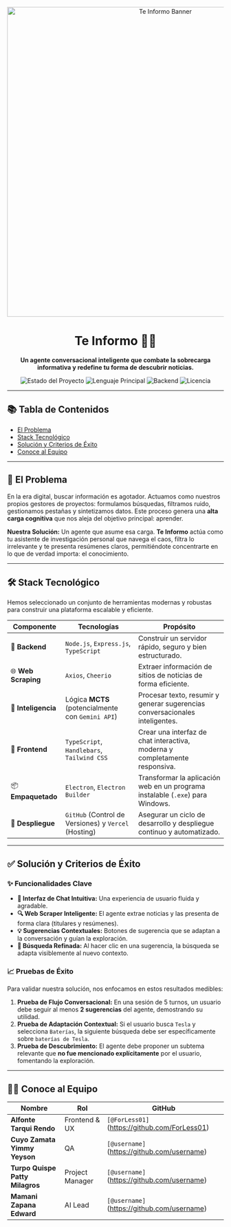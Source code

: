 <p align="center">
  <img src="https://svgl.app/library/arc.svg" alt="Te Informo Banner" width="720"/>
</p>

<h1 align="center">
  Te Informo 🤖📰
</h1>

<p align="center">
  <strong>Un agente conversacional inteligente que combate la sobrecarga informativa y redefine tu forma de descubrir noticias.</strong>
</p>

<p align="center">
  <img alt="Estado del Proyecto" src="https://img.shields.io/badge/estado-en%20desarrollo-yellowgreen">
  <img alt="Lenguaje Principal" src="https://img.shields.io/badge/language-TypeScript-blue.svg">
  <img alt="Backend" src="https://img.shields.io/badge/backend-Node.js-green">
  <img alt="Licencia" src="https://img.shields.io/badge/licencia-MIT-purple">
</p>

---

## 📚 Tabla de Contenidos
* [El Problema](#-el-problema)
* [Stack Tecnológico](#-stack-tecnológico)
* [Solución y Criterios de Éxito](#-solución-y-criterios-de-éxito)
* [Conoce al Equipo](#-conoce-al-equipo)

---

## 🎯 El Problema

En la era digital, buscar información es agotador. Actuamos como nuestros propios gestores de proyectos: formulamos búsquedas, filtramos ruido, gestionamos pestañas y sintetizamos datos. Este proceso genera una **alta carga cognitiva** que nos aleja del objetivo principal: aprender.

**Nuestra Solución:** Un agente que asume esa carga. **Te Informo** actúa como tu asistente de investigación personal que navega el caos, filtra lo irrelevante y te presenta resúmenes claros, permitiéndote concentrarte en lo que de verdad importa: el conocimiento.

---

## 🛠️ Stack Tecnológico

Hemos seleccionado un conjunto de herramientas modernas y robustas para construir una plataforma escalable y eficiente.

| Componente              | Tecnologías                                                                                                | Propósito                                                                      |
| ----------------------- | ---------------------------------------------------------------------------------------------------------- | ------------------------------------------------------------------------------ |
| 🧠 **Backend** | `Node.js`, `Express.js`, `TypeScript`                                                                      | Construir un servidor rápido, seguro y bien estructurado.                       |
| 🌐 **Web Scraping** | `Axios`, `Cheerio`                                                                                         | Extraer información de sitios de noticias de forma eficiente.                  |
| 🤖 **Inteligencia** | Lógica **MCTS** (potencialmente con `Gemini API`)                                                          | Procesar texto, resumir y generar sugerencias conversacionales inteligentes.   |
| 🎨 **Frontend** | `TypeScript`, `Handlebars`, `Tailwind CSS`                                                                 | Crear una interfaz de chat interactiva, moderna y completamente responsiva.    |
| 📦 **Empaquetado** | `Electron`, `Electron Builder`                                                                             | Transformar la aplicación web en un programa instalable (`.exe`) para Windows. |
| 🚀 **Despliegue** | `GitHub` (Control de Versiones) y `Vercel` (Hosting)                                                       | Asegurar un ciclo de desarrollo y despliegue continuo y automatizado.          |

---

## ✅ Solución y Criterios de Éxito

### ✨ Funcionalidades Clave
- **💬 Interfaz de Chat Intuitiva:** Una experiencia de usuario fluida y agradable.
- **🔍 Web Scraper Inteligente:** El agente extrae noticias y las presenta de forma clara (titulares y resúmenes).
- **💡 Sugerencias Contextuales:** Botones de sugerencia que se adaptan a la conversación y guían la exploración.
- **🔄 Búsqueda Refinada:** Al hacer clic en una sugerencia, la búsqueda se adapta visiblemente al nuevo contexto.

### 📈 Pruebas de Éxito
Para validar nuestra solución, nos enfocamos en estos resultados medibles:

1.  **Prueba de Flujo Conversacional:** En una sesión de 5 turnos, un usuario debe seguir al menos **2 sugerencias** del agente, demostrando su utilidad.
2.  **Prueba de Adaptación Contextual:** Si el usuario busca `Tesla` y selecciona `Baterías`, la siguiente búsqueda debe ser específicamente sobre `baterías de Tesla`.
3.  **Prueba de Descubrimiento:** El agente debe proponer un subtema relevante que **no fue mencionado explícitamente** por el usuario, fomentando la exploración.

---

## 👨‍💻 Conoce al Equipo

| Nombre                     | Rol                | GitHub                                |
| -------------------------- | ------------------ | ------------------------------------- |
| **Alfonte Tarqui Rendo** | Frontend & UX      | `[@ForLess01]`(https://github.com/ForLess01) |
| **Cuyo Zamata Yimmy Yeyson**| QA                 | `[@username]`(https://github.com/username) |
| **Turpo Quispe Patty Milagros**| Project Manager    | `[@username]`(https://github.com/username) |
| **Mamani Zapana Edward** | AI Lead            | `[@username]`(https://github.com/username) |
